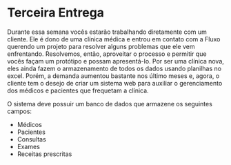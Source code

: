 # Terceira Entrega

Durante essa semana vocês estarão trabalhando diretamente com um cliente. Ele é dono de uma clínica médica e entrou em contato com a Fluxo querendo um projeto para resolver alguns problemas que ele vem enfrentando. Resolvemos, então, aproveitar o processo e permitir que vocês façam um protótipo e possam apresentá-lo. Por ser uma clínica nova, eles ainda fazem o armazenamento de todos os dados usando planilhas no excel. Porém, a demanda aumentou bastante nos último meses e, agora, o cliente tem o desejo de criar um sistema web para auxiliar o gerenciamento dos médicos e pacientes que frequetam a clínica.

O sistema deve possuir um banco de dados que armazene os seguintes campos:
- Médicos
- Pacientes
- Consultas
- Exames
- Receitas prescritas